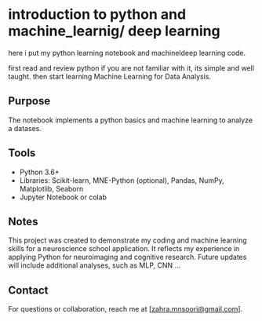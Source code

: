 # introduction to python and machine_learnig/ deep learning

here i put my python learning notebook and machineldeep learning code. 

first read and review python if you are not familiar with it, its simple and well taught. then start learning Machine Learning for Data Analysis.


## Purpose
The notebook implements a python basics and machine learning to analyze a datases. 

## Tools
- Python 3.6+
- Libraries: Scikit-learn, MNE-Python (optional), Pandas, NumPy, Matplotlib, Seaborn
- Jupyter Notebook or colab

## Notes
This project was created to demonstrate my coding and machine learning skills for a neuroscience school application. It reflects my experience in applying Python for neuroimaging and cognitive research. Future updates will include additional analyses, such as MLP, CNN ...

## Contact
For questions or collaboration, reach me at [zahra.mnsoori@gmail.com].
